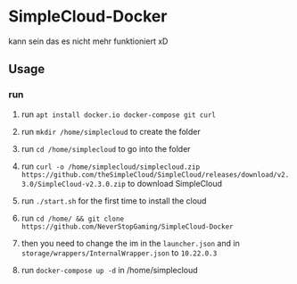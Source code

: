 # SimpleCloud-Docker
kann sein das es nicht mehr funktioniert xD

## Usage

### run

1. run `apt install docker.io docker-compose git curl`

2. run `mkdir /home/simplecloud` to create the folder

3. run `cd /home/simplecloud` to go into the folder

4. run `curl -o /home/simplecloud/simplecloud.zip https://github.com/theSimpleCloud/SimpleCloud/releases/download/v2.3.0/SimpleCloud-v2.3.0.zip` to download SimpleCloud

5. run `./start.sh` for the first time to install the cloud

6. run `cd /home/ && git clone https://github.com/NeverStopGaming/SimpleCloud-Docker`

7. then you need to change the im in the `launcher.json` and in `storage/wrappers/InternalWrapper.json` to `10.22.0.3`

8. run `docker-compose up -d` in /home/simplecloud
